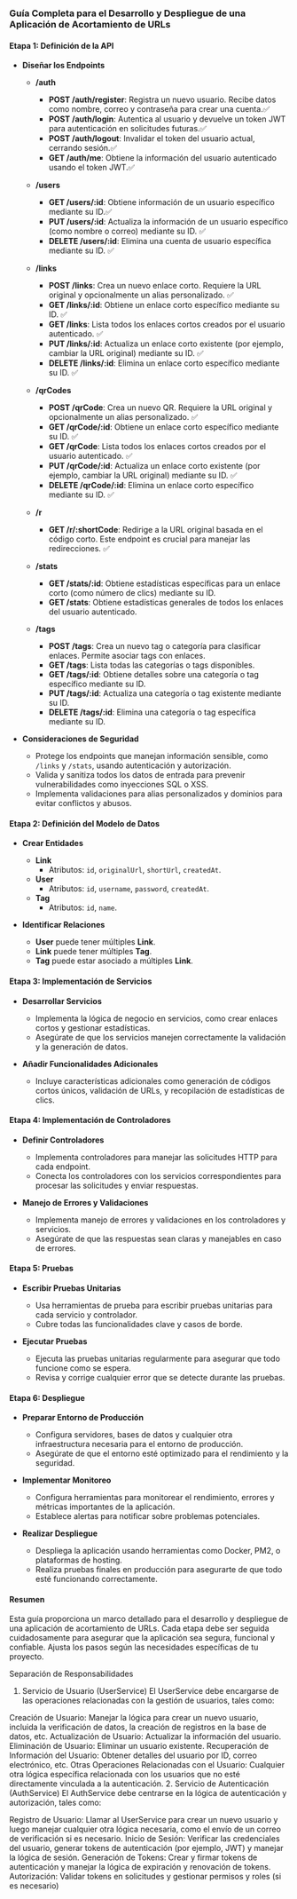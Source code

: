 ### Guía Completa para el Desarrollo y Despliegue de una Aplicación de Acortamiento de URLs

#### Etapa 1: Definición de la API

- **Diseñar los Endpoints**
  - **/auth**
    - **POST /auth/register**: Registra un nuevo usuario. Recibe datos como nombre, correo y contraseña para crear una cuenta.✅
    - **POST /auth/login**: Autentica al usuario y devuelve un token JWT para autenticación en solicitudes futuras.✅
    - **POST /auth/logout**: Invalidar el token del usuario actual, cerrando sesión.✅
    - **GET /auth/me**: Obtiene la información del usuario autenticado usando el token JWT.✅

  - **/users**
    - **GET /users/:id**: Obtiene información de un usuario específico mediante su ID.✅
    - **PUT /users/:id**: Actualiza la información de un usuario específico (como nombre o correo) mediante su ID. ✅
    - **DELETE /users/:id**: Elimina una cuenta de usuario específica mediante su ID. ✅

  - **/links**
    - **POST /links**: Crea un nuevo enlace corto. Requiere la URL original y opcionalmente un alias personalizado. ✅
    - **GET /links/:id**: Obtiene un enlace corto específico mediante su ID. ✅
    - **GET /links**: Lista todos los enlaces cortos creados por el usuario autenticado. ✅
    - **PUT /links/:id**: Actualiza un enlace corto existente (por ejemplo, cambiar la URL original) mediante su ID. ✅
    - **DELETE /links/:id**: Elimina un enlace corto específico mediante su ID. ✅
  
  - **/qrCodes**
    - **POST /qrCode**: Crea un nuevo QR. Requiere la URL original y opcionalmente un alias personalizado. ✅
    - **GET /qrCode/:id**: Obtiene un enlace corto específico mediante su ID. ✅
    - **GET /qrCode**: Lista todos los enlaces cortos creados por el usuario autenticado. ✅
    - **PUT /qrCode/:id**: Actualiza un enlace corto existente (por ejemplo, cambiar la URL original) mediante su ID. ✅
    - **DELETE /qrCode/:id**: Elimina un enlace corto específico mediante su ID. ✅

  - **/r**
    - **GET /r/:shortCode**: Redirige a la URL original basada en el código corto. Este endpoint es crucial para manejar las redirecciones. ✅

  - **/stats**
    - **GET /stats/:id**: Obtiene estadísticas específicas para un enlace corto (como número de clics) mediante su ID.
    - **GET /stats**: Obtiene estadísticas generales de todos los enlaces del usuario autenticado.

  - **/tags**
    - **POST /tags**: Crea un nuevo tag o categoría para clasificar enlaces. Permite asociar tags con enlaces.
    - **GET /tags**: Lista todas las categorías o tags disponibles.
    - **GET /tags/:id**: Obtiene detalles sobre una categoría o tag específico mediante su ID.
    - **PUT /tags/:id**: Actualiza una categoría o tag existente mediante su ID.
    - **DELETE /tags/:id**: Elimina una categoría o tag específica mediante su ID.

- **Consideraciones de Seguridad**
  - Protege los endpoints que manejan información sensible, como `/links` y `/stats`, usando autenticación y autorización.
  - Valida y sanitiza todos los datos de entrada para prevenir vulnerabilidades como inyecciones SQL o XSS.
  - Implementa validaciones para alias personalizados y dominios para evitar conflictos y abusos.

#### Etapa 2: Definición del Modelo de Datos

- **Crear Entidades**
  - **Link**
    - Atributos: `id`, `originalUrl`, `shortUrl`, `createdAt`.
  - **User**
    - Atributos: `id`, `username`, `password`, `createdAt`.
  - **Tag**
    - Atributos: `id`, `name`.

- **Identificar Relaciones**
  - **User** puede tener múltiples **Link**.
  - **Link** puede tener múltiples **Tag**.
  - **Tag** puede estar asociado a múltiples **Link**.

#### Etapa 3: Implementación de Servicios

- **Desarrollar Servicios**
  - Implementa la lógica de negocio en servicios, como crear enlaces cortos y gestionar estadísticas.
  - Asegúrate de que los servicios manejen correctamente la validación y la generación de datos.

- **Añadir Funcionalidades Adicionales**
  - Incluye características adicionales como generación de códigos cortos únicos, validación de URLs, y recopilación de estadísticas de clics.

#### Etapa 4: Implementación de Controladores

- **Definir Controladores**
  - Implementa controladores para manejar las solicitudes HTTP para cada endpoint.
  - Conecta los controladores con los servicios correspondientes para procesar las solicitudes y enviar respuestas.

- **Manejo de Errores y Validaciones**
  - Implementa manejo de errores y validaciones en los controladores y servicios.
  - Asegúrate de que las respuestas sean claras y manejables en caso de errores.

#### Etapa 5: Pruebas

- **Escribir Pruebas Unitarias**
  - Usa herramientas de prueba para escribir pruebas unitarias para cada servicio y controlador.
  - Cubre todas las funcionalidades clave y casos de borde.

- **Ejecutar Pruebas**
  - Ejecuta las pruebas unitarias regularmente para asegurar que todo funcione como se espera.
  - Revisa y corrige cualquier error que se detecte durante las pruebas.

#### Etapa 6: Despliegue

- **Preparar Entorno de Producción**
  - Configura servidores, bases de datos y cualquier otra infraestructura necesaria para el entorno de producción.
  - Asegúrate de que el entorno esté optimizado para el rendimiento y la seguridad.

- **Implementar Monitoreo**
  - Configura herramientas para monitorear el rendimiento, errores y métricas importantes de la aplicación.
  - Establece alertas para notificar sobre problemas potenciales.

- **Realizar Despliegue**
  - Despliega la aplicación usando herramientas como Docker, PM2, o plataformas de hosting.
  - Realiza pruebas finales en producción para asegurarte de que todo esté funcionando correctamente.

#### Resumen

Esta guía proporciona un marco detallado para el desarrollo y despliegue de una aplicación de acortamiento de URLs. Cada etapa debe ser seguida cuidadosamente para asegurar que la aplicación sea segura, funcional y confiable. Ajusta los pasos según las necesidades específicas de tu proyecto.




Separación de Responsabilidades
1. Servicio de Usuario (UserService)
El UserService debe encargarse de las operaciones relacionadas con la gestión de usuarios, tales como:

Creación de Usuario: Manejar la lógica para crear un nuevo usuario, incluida la verificación de datos, la creación de registros en la base de datos, etc.
Actualización de Usuario: Actualizar la información del usuario.
Eliminación de Usuario: Eliminar un usuario existente.
Recuperación de Información del Usuario: Obtener detalles del usuario por ID, correo electrónico, etc.
Otras Operaciones Relacionadas con el Usuario: Cualquier otra lógica específica relacionada con los usuarios que no esté directamente vinculada a la autenticación.
2. Servicio de Autenticación (AuthService)
El AuthService debe centrarse en la lógica de autenticación y autorización, tales como:

Registro de Usuario: Llamar al UserService para crear un nuevo usuario y luego manejar cualquier otra lógica necesaria, como el envío de un correo de verificación si es necesario.
Inicio de Sesión: Verificar las credenciales del usuario, generar tokens de autenticación (por ejemplo, JWT) y manejar la lógica de sesión.
Generación de Tokens: Crear y firmar tokens de autenticación y manejar la lógica de expiración y renovación de tokens.
Autorización: Validar tokens en solicitudes y gestionar permisos y roles (si es necesario)